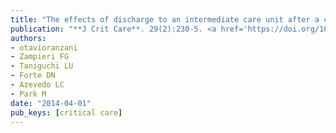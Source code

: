 ```yaml
---
title: "The effects of discharge to an intermediate care unit after a critical illness: a 5-year cohort study"
publication: "**J Crit Care**. 29(2):230-5. <a href='https://doi.org/10.1016/j.jcrc.2013.10.013' target='_blank' rel='noopener noreferrer'>10.1016/j.jcrc.2013.10.013</a>"
authors:
- otavioranzani
- Zampieri FG
- Taniguchi LU
- Forte DN
- Azevedo LC
- Park M
date: "2014-04-01"
pub_keys: [critical care]
---
```

